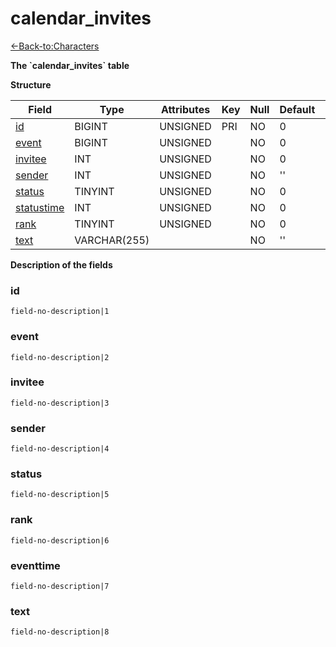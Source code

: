 # calendar\_invites

[<-Back-to:Characters](database-characters.md)

**The \`calendar\_invites\` table**

**Structure**

| Field            | Type         | Attributes | Key | Null | Default | Extra | Comment  |
|----------------- |------------- |------------|-----|------|---------|-------|--------- |
| [id][1]          | BIGINT       | UNSIGNED   | PRI | NO   | 0       |       |          |
| [event][2]       | BIGINT       | UNSIGNED   |     | NO   | 0       |       |          |
| [invitee][3]     | INT          | UNSIGNED   |     | NO   | 0       |       |          |
| [sender][4]      | INT          | UNSIGNED   |     | NO   | ''      |       |          |
| [status][5]      | TINYINT      | UNSIGNED   |     | NO   | 0       |       |          |
| [statustime][6]  | INT          | UNSIGNED   |     | NO   | 0       |       |          |
| [rank][7]        | TINYINT      | UNSIGNED   |     | NO   | 0       |       |          |
| [text][8]        | VARCHAR(255) |            |     | NO   | ''      |       |          |

[1]: #id
[2]: #event
[3]: #invitee
[4]: #sender
[5]: #status
[6]: #statustime
[7]: #rank
[8]: #text

**Description of the fields**

### id

`field-no-description|1`

### event

`field-no-description|2`

### invitee

`field-no-description|3`

### sender

`field-no-description|4`

### status

`field-no-description|5`

### rank

`field-no-description|6`

### eventtime

`field-no-description|7`

### text

`field-no-description|8`
